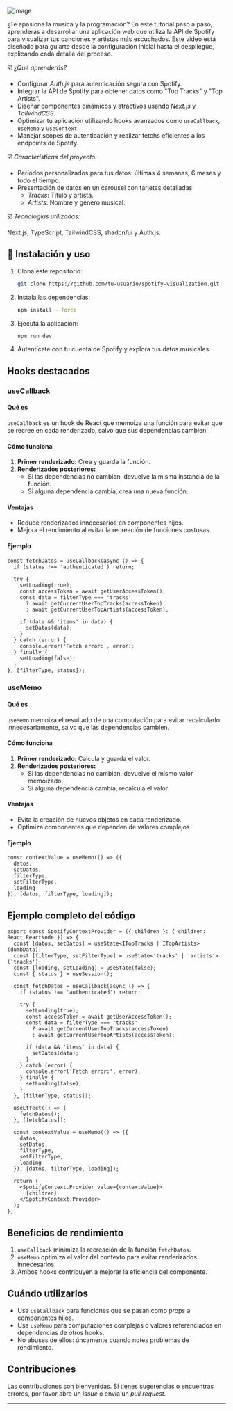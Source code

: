 ![image](https://github.com/user-attachments/assets/eac0027f-b0d9-43a2-956f-8fc620d39b76)

¿Te apasiona la música y la programación? En este tutorial paso a paso, aprenderás a desarrollar una aplicación web que utiliza la API de Spotify para visualizar tus canciones y artistas más escuchados. Este video está diseñado para guiarte desde la configuración inicial hasta el despliegue, explicando cada detalle del proceso.

☑️ *¿Qué aprenderás?*

- Configurar *Auth.js* para autenticación segura con Spotify.
- Integrar la API de Spotify para obtener datos como "Top Tracks" y "Top Artists".
- Diseñar componentes dinámicos y atractivos usando *Next.js* y *TailwindCSS*.
- Optimizar tu aplicación utilizando hooks avanzados como `useCallback`, `useMemo` y `useContext`.
- Manejar scopes de autenticación y realizar fetchs eficientes a los endpoints de Spotify.

☑️ *Características del proyecto:*

- Períodos personalizados para tus datos: últimas 4 semanas, 6 meses y todo el tiempo.
- Presentación de datos en un carousel con tarjetas detalladas:
    - *Tracks*: Título y artista.
    - *Artists*: Nombre y género musical.

☑️ *Tecnologías utilizadas:*

Next.js, TypeScript, TailwindCSS, shadcn/ui y Auth.js.

## 🔧 Instalación y uso
1. Clona este repositorio:
   ```bash
   git clone https://github.com/tu-usuario/spotify-visualization.git
   ```
2. Instala las dependencias:
   ```bash
   npm install --force
   ```
3. Ejecuta la aplicación:
   ```bash
   npm run dev
   ```
4. Autentícate con tu cuenta de Spotify y explora tus datos musicales.

## Hooks destacados

### useCallback
#### Qué es
`useCallback` es un hook de React que memoiza una función para evitar que se recree en cada renderizado, salvo que sus dependencias cambien.

#### Cómo funciona
1. **Primer renderizado:** Crea y guarda la función.
2. **Renderizados posteriores:**
   - Si las dependencias no cambian, devuelve la misma instancia de la función.
   - Si alguna dependencia cambia, crea una nueva función.

#### Ventajas
- Reduce renderizados innecesarios en componentes hijos.
- Mejora el rendimiento al evitar la recreación de funciones costosas.

#### Ejemplo
```tsx
const fetchDatos = useCallback(async () => {
  if (status !== 'authenticated') return;

  try {
    setLoading(true);
    const accessToken = await getUserAccessToken();
    const data = filterType === 'tracks'
      ? await getCurrentUserTopTracks(accessToken)
      : await getCurrentUserTopArtists(accessToken);

    if (data && 'items' in data) {
      setDatos(data);
    }
  } catch (error) {
    console.error('Fetch error:', error);
  } finally {
    setLoading(false);
  }
}, [filterType, status]);
```

### useMemo
#### Qué es
`useMemo` memoiza el resultado de una computación para evitar recalcularlo innecesariamente, salvo que las dependencias cambien.

#### Cómo funciona
1. **Primer renderizado:** Calcula y guarda el valor.
2. **Renderizados posteriores:**
   - Si las dependencias no cambian, devuelve el mismo valor memoizado.
   - Si alguna dependencia cambia, recalcula el valor.

#### Ventajas
- Evita la creación de nuevos objetos en cada renderizado.
- Optimiza componentes que dependen de valores complejos.

#### Ejemplo
```tsx
const contextValue = useMemo(() => ({
  datos,
  setDatos,
  filterType,
  setFilterType,
  loading
}), [datos, filterType, loading]);
```

## Ejemplo completo del código
```tsx
export const SpotifyContextProvider = ({ children }: { children: React.ReactNode }) => {
  const [datos, setDatos] = useState<ITopTracks | ITopArtists>(dumbData);
  const [filterType, setFilterType] = useState<'tracks' | 'artists'>('tracks');
  const [loading, setLoading] = useState(false);
  const { status } = useSession();

  const fetchDatos = useCallback(async () => {
    if (status !== 'authenticated') return;

    try {
      setLoading(true);
      const accessToken = await getUserAccessToken();
      const data = filterType === 'tracks'
        ? await getCurrentUserTopTracks(accessToken)
        : await getCurrentUserTopArtists(accessToken);

      if (data && 'items' in data) {
        setDatos(data);
      }
    } catch (error) {
      console.error('Fetch error:', error);
    } finally {
      setLoading(false);
    }
  }, [filterType, status]);

  useEffect(() => {
    fetchDatos();
  }, [fetchDatos]);

  const contextValue = useMemo(() => ({
    datos,
    setDatos,
    filterType,
    setFilterType,
    loading
  }), [datos, filterType, loading]);

  return (
    <SpotifyContext.Provider value={contextValue}>
      {children}
    </SpotifyContext.Provider>
  );
};
```

## Beneficios de rendimiento
1. `useCallback` minimiza la recreación de la función `fetchDatos`.
2. `useMemo` optimiza el valor del contexto para evitar renderizados innecesarios.
3. Ambos hooks contribuyen a mejorar la eficiencia del componente.

## Cuándo utilizarlos
- Usa `useCallback` para funciones que se pasan como props a componentes hijos.
- Usa `useMemo` para computaciones complejas o valores referenciados en dependencias de otros hooks.
- No abuses de ellos: úncamente cuando notes problemas de rendimiento.

## Contribuciones
Las contribuciones son bienvenidas. Si tienes sugerencias o encuentras errores, por favor abre un *issue* o envía un *pull request*.

---
